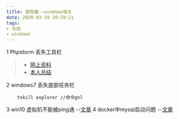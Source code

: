 ```yaml
---
title: 使用篇--windows相关
date: 2020-03-29 20:59:21
tags:
- 总结
- windows
---
```


1 Phpstorm 丢失工具栏 
> - [网上资料](https://blog.csdn.net/qq_42764468/article/details/101602294#commentBox )
> - [本人总结](https://josiah.top/2020/03/phpstorm-%E4%B8%A2%E5%A4%B1%E5%B7%A5%E5%85%B7%E6%A0%8F/)
<!-- 指向本地  [icon.png](./images/icon.png) -->


2 windows7 丢失底部任务栏
```
    tskill explorer //命令gnl
```
3 win10 虚拟机不能被ping通 --[文章](https://josiah.top/2020/08/docker-中mysql启动问题/)
4 docker中mysql启动问题 --[文章](https://josiah.top/2020/08/虚拟机不能ping通/)

